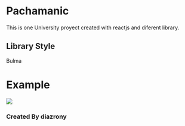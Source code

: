 # Pachamanic
This is one University proyect created with reactjs and diferent library.
## Library Style 
Bulma
# Example
![](https://i.ibb.co/Tm7cG0k/webpage.png) 

### Created By diazrony